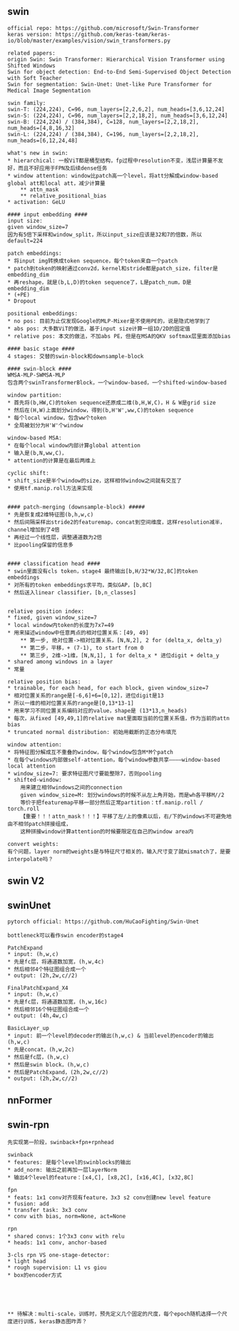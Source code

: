 ## swin
    
    official repo: https://github.com/microsoft/Swin-Transformer
    keras version: https://github.com/keras-team/keras-io/blob/master/examples/vision/swin_transformers.py

    related papers:
    origin Swin: Swin Transformer: Hierarchical Vision Transformer using Shifted Windows
    Swin for object detection: End-to-End Semi-Supervised Object Detection with Soft Teacher
    Swin for segmentation: Swin-Unet: Unet-like Pure Transformer for Medical Image Segmentation

    swin family:
    swin-T: (224,224), C=96, num_layers=[2,2,6,2], num_heads=[3,6,12,24]
    swin-S: (224,224), C=96, num_layers=[2,2,18,2], num_heads=[3,6,12,24]
    swin-B: (224,224) / (384,384), C=128, num_layers=[2,2,18,2], num_heads=[4,8,16,32]
    swin-L: (224,224) / (384,384), C=196, num_layers=[2,2,18,2], num_heads=[6,12,24,48]

    what's new in swin: 
    * hierarchical: 一般ViT都是桶型结构，fp过程中resolution不变，浅层计算量不友好，而且不好应用于FPN及后续dense任务
    * window attention: window比patch高一个level，将att分解成window-based global att和local att，减少计算量
        ** attn_mask
        ** relative_positional_bias
    * activation: GeLU

    #### input embedding ####
    input size: 
    given window_size=7
    因为有5倍下采样和window_split，所以input_size应该是32和7的倍数，所以default=224

    patch embeddings: 
    * 将input img转换成token sequence，每个token来自一个patch
    * patch到token的映射通过conv2d，kernel和stride都是patch_size，filter是embedding_dim
    * 再reshape，就是(b,L,D)的token sequence了，L是patch_num，D是embedding_dim
    * (+PE)
    * Dropout

    positional embeddings:
    * no pos: 目前为止仅发现Google的MLP-Mixer是不使用PE的，说是隐式地学到了
    * abs pos: 大多数ViT的做法，基于input size计算一组1D/2D的固定值
    * relative pos: 本文的做法，不加abs PE，但是在MSA的QKV softmax层里面添加bias

    #### basic stage ####
    4 stages: 交替的swin-block和downsample-block

    #### swin-block ####
    WMSA-MLP-SWMSA-MLP
    包含两个swinTransformerBlock，一个window-based，一个shifted-window-based

    window partition:
    * 首先将(b,HW,C)的token sequence还原成二维(b,H,W,C)，H & W是grid size
    * 然后在(H,W)上面划分window，得到(b,H'W',ww,C)的token sequence
    * 每个local window，包含ww个token
    * 全局被划分为H'W'个window

    window-based MSA:
    * 在每个local window内部计算global attention
    * 输入是(b,N,ww,C)，
    * attention的计算是在最后两维上

    cyclic shift:
    * shift_size是半个window的size，这样相邻window之间就有交互了
    * 使用tf.manip.roll方法来实现


    #### patch-merging (downsample-block) #####
    * 先是恢复成2维特征图(b,h,w,c)
    * 然后间隔采样出stride2的featuremap，concat到空间维度，这样resolution减半，channel增加到了4倍
    * 再经过一个线性层，调整通道数为2倍
    * 比pooling保留的信息多


    #### classification head ####
    * swin里面没有cls token，stage4 最终输出[b,H/32*W/32,8C]的token embeddings
    * 对所有的token embeddings求平均，类似GAP，[b,8C]
    * 然后送入linear classifier，[b,n_classes]


    relative position index: 
    * fixed, given window_size=7
    * local window内token的长度为7x7=49
    * 用来描述window中任意两点的相对位置关系：[49, 49]
        ** 第一步, 绝对位置->相对位置关系，[N,N,2], 2 for (delta_x, delta_y)
        ** 第二步，平移，+ (7-1), to start from 0
        ** 第三步, 2维->1维，[N,N,1], 1 for delta_x * 进位digit + delta_y
    * shared among windows in a layer
    * 常量

    relative position bias: 
    * trainable, for each head, for each block, given window_size=7
    * 相对位置关系的range是[-6,6]+6=[0,12]，进位digit是13
    * 所以一维的相对位置关系的range是[0,13*13-1]
    * 用来学习不同位置关系编码对应的value，shape是 (13*13,n_heads)
    * 每次，从fixed [49,49,1]的relative mat里面取当前的位置关系值，作为当前的attn bias
    * truncated normal distribution: 初始用截断的正态分布填充

    window attention:
    * 将特征图分解成互不重叠的window，每个window包含M*M个patch
    * 在每个windows内部做self-attention，每个window参数共享————window-based local attention
    * window_size=7: 要求特征图尺寸要能整除7，否则pooling
    * shifted-window: 
        用来建立相邻windows之间的connection
        given window_size=M: 划分windows的时候不从左上角开始，而是wh各平移M//2
        等价于把featuremap平移一部分然后正常partition：tf.manip.roll / torch.roll
        【重要！！！attn_mask！！！】平移了左/上的像素以后，右/下的windows不可避免地由不相邻patch拼接组成，
        这种拼接window计算attention的时候要限定在自己的window area内

    convert weights:
    有个问题，layer norm的weights是与特征尺寸相关的，输入尺寸变了就mismatch了，是要interpolate吗？


## swin V2


## swinUnet
    
    pytorch official: https://github.com/HuCaoFighting/Swin-Unet

    bottleneck可以看作swin encoder的stage4

    PatchExpand
    * input: (h,w,c)
    * 先是fc层，将通道数加宽，(h,w,4c)
    * 然后相邻4个特征图组合成一个
    * output: (2h,2w,c//2)

    FinalPatchExpand_X4
    * input: (h,w,c)
    * 先是fc层，将通道数加宽，(h,w,16c)
    * 然后相邻16个特征图组合成一个
    * output: (4h,4w,c)

    BasicLayer_up
    * input: 前一个level的decoder的输出(h,w,c) & 当前level的encoder的输出(h,w,c)
    * 先是concat，(h,w,2c)
    * 然后是fc层，(h,w,c)
    * 然后是swin block，(h,w,c)
    * 然后是PatchExpand，(2h,2w,c//2)
    * output: (2h,2w,c//2)


## nnFormer



## swin-rpn

    先实现第一阶段，swinback+fpn+rpnhead

    swinback
    * features: 是每个level的swinblocks的输出
    * add_norm: 输出之前再加一层layerNorm
    * 输出4个level的feature：[x4,C], [x8,2C], [x16,4C], [x32,8C]

    fpn
    * feats: 1x1 conv对齐现有feature，3x3 s2 conv创建new level feature
    * fusion: add
    * transfer task: 3x3 conv
    * conv with bias, norm=None, act=None
    
    rpn
    * shared convs: 1个3x3 conv with relu
    * heads: 1x1 conv, anchor-based

    3-cls rpn VS one-stage-detector:
    * light head
    * rough supervision: L1 vs giou
    * box的encoder方式





    ** 待解决：multi-scale，训练时，预先定义几个固定的尺度，每个epoch随机选择一个尺度进行训练，keras静态图咋弄？





















